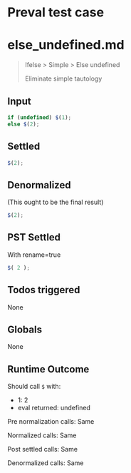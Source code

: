 # Preval test case

# else_undefined.md

> Ifelse > Simple > Else undefined
>
> Eliminate simple tautology

## Input

`````js filename=intro
if (undefined) $(1);
else $(2);
`````


## Settled


`````js filename=intro
$(2);
`````


## Denormalized
(This ought to be the final result)

`````js filename=intro
$(2);
`````


## PST Settled
With rename=true

`````js filename=intro
$( 2 );
`````


## Todos triggered


None


## Globals


None


## Runtime Outcome


Should call `$` with:
 - 1: 2
 - eval returned: undefined

Pre normalization calls: Same

Normalized calls: Same

Post settled calls: Same

Denormalized calls: Same
